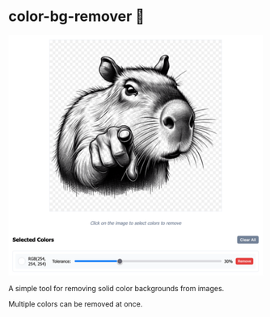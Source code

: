 # color-bg-remover 🎨

![A screenshot of the app, with a capybara pointing at you! 🫵](./screenshot.png)

A simple tool for removing solid color backgrounds from images.

Multiple colors can be removed at once.
